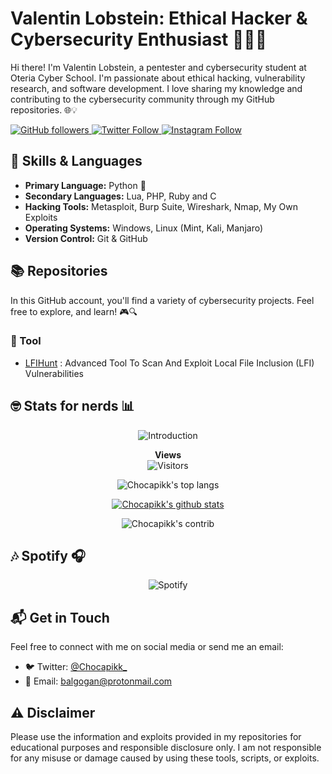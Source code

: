 # Valentin Lobstein: Ethical Hacker & Cybersecurity Enthusiast 👨‍💻🔐

<!-- 
🥚🎉 Congratulations! You found the hidden Easter egg! 🎉🥚

Here's a secret message just for you:
"Always be curious and never stop learning!"

If you want to share that you found the Easter egg, tweet me @Chocapikk_!
-->

Hi there! I'm Valentin Lobstein, a pentester and cybersecurity student at Oteria Cyber School. I'm passionate about ethical hacking, vulnerability research, and software development. I love sharing my knowledge and contributing to the cybersecurity community through my GitHub repositories. 🌐💡

<a href="https://github.com/Chocapikk" target="_blank">
  <img src="https://img.shields.io/github/followers/Chocapikk?style=social" alt="GitHub followers">
</a>
<a href="https://twitter.com/Chocapikk_" target="_blank">
  <img src="https://img.shields.io/twitter/follow/Chocapikk_?style=social" alt="Twitter Follow">
</a>
<a href="https://instagram.com/ch0c4p1kk" target="_blank">
  <img src="https://img.shields.io/badge/Follow %40ch0c4p1kk-%23E4405F?style=social&logo=instagram" alt="Instagram Follow">
</a>

## 🧰 Skills & Languages

- **Primary Language:** Python 🐍
- **Secondary Languages:** Lua, PHP, Ruby and C
- **Hacking Tools:** Metasploit, Burp Suite, Wireshark, Nmap, My Own Exploits
- **Operating Systems:** Windows, Linux (Mint, Kali, Manjaro)
- **Version Control:** Git & GitHub

## 📚 Repositories

In this GitHub account, you'll find a variety of cybersecurity projects. Feel free to explore, and learn! 🎮🔍

### 📁 Tool

- [LFIHunt](https://github.com/Chocapikk/LFIHunt) : Advanced Tool To Scan And Exploit Local File Inclusion (LFI) Vulnerabilities 
  
## 🤓 Stats for nerds 📊
<p align="center">
  <img src="https://readme-typing-svg.herokuapp.com?font=JetBrains+Mono&duration=2000&color=00FF00&center=true&vCenter=true&lines=root@fbi.gov:~%23" alt="Introduction">
</p>

<p align="center">
  <strong>Views</strong>
  <br>
  <img src="https://profile-counter.glitch.me/Chocapikk/count.svg" alt="Visitors">
</p>

<p align="center">
  <img src="https://github-readme-stats.vercel.app/api/top-langs/?username=Chocapikk&layout=compact&theme=merko" alt="Chocapikk's top langs">
</p>

<p align="center">
  <a href="https://github.com/anuraghazra/github-readme-stats">
    <img src="https://github-readme-stats.vercel.app/api?username=Chocapikk&theme=merko" alt="Chocapikk's github stats">
  </a>
</p>

<p align="center">
  <img src="https://github-readme-streak-stats.herokuapp.com?user=Chocapikk&theme=merko&date_format=M%20j%5B%2C%20Y%5D" alt="Chocapikk's contrib">
</p>

## 🎶 Spotify 🎧

<p align="center">
  <img src="https://spotify-recently-played-readme.vercel.app/api?user=oo9aiy0bxg2zdatiwj3enp2pa&count=6" alt="Spotify">
</p>

## 📬 Get in Touch

Feel free to connect with me on social media or send me an email:

- 🐦 Twitter: [@Chocapikk_](https://twitter.com/Chocapikk_)
- 📧 Email: [balgogan@protonmail.com](mailto:balgogan@protonmail.com)

## ⚠️ Disclaimer

Please use the information and exploits provided in my repositories for educational purposes and responsible disclosure only. I am not responsible for any misuse or damage caused by using these tools, scripts, or exploits.
